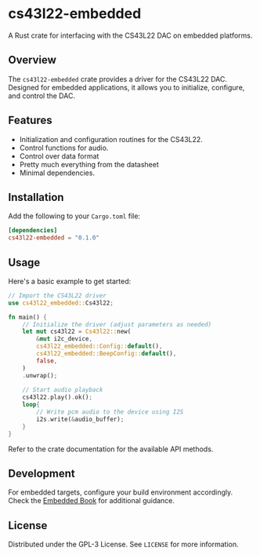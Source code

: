 # cs43l22-embedded

A Rust crate for interfacing with the CS43L22 DAC on embedded platforms.

## Overview

The `cs43l22-embedded` crate provides a driver for the CS43L22 DAC. Designed for embedded applications, it allows you to initialize, configure, and control the DAC.

## Features

- Initialization and configuration routines for the CS43L22.
- Control functions for audio.
- Control over data format
- Pretty much everything from the datasheet
- Minimal dependencies.

## Installation

Add the following to your `Cargo.toml` file:

```toml
[dependencies]
cs43l22-embedded = "0.1.0"
```

## Usage

Here's a basic example to get started:

```rust
// Import the CS43L22 driver
use cs43l22_embedded::Cs43l22;

fn main() {
    // Initialize the driver (adjust parameters as needed)
    let mut cs43l22 = Cs43l22::new(
        &mut i2c_device,
        cs43l22_embedded::Config::default(),
        cs43l22_embedded::BeepConfig::default(),
        false,
    )
    .unwrap();
    
    // Start audio playback
    cs43l22.play().ok();
    loop{
        // Write pcm audio to the device using I2S
        i2s.write(&audio_buffer);
    }
}
```

Refer to the crate documentation for the available API methods.

## Development

For embedded targets, configure your build environment accordingly. Check the [Embedded Book](https://docs.rust-embedded.org) for additional guidance.

## License

Distributed under the GPL-3 License. See `LICENSE` for more information.

